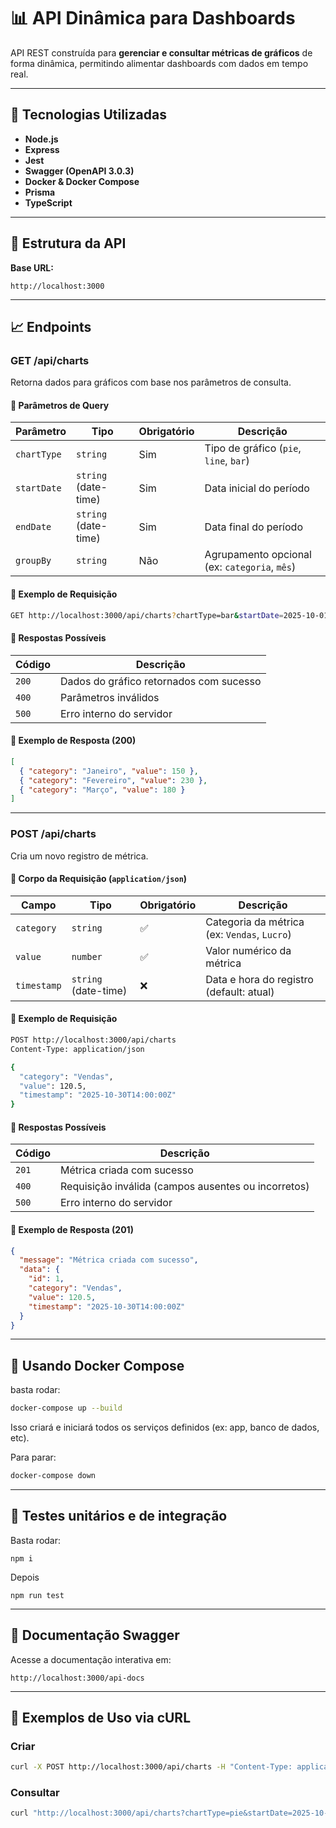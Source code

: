 # 📊 API Dinâmica para Dashboards

API REST construída para **gerenciar e consultar métricas de gráficos** de forma dinâmica, permitindo alimentar dashboards com dados em tempo real.

---

## 🚀 Tecnologias Utilizadas

- **Node.js**
- **Express**
- **Jest**
- **Swagger (OpenAPI 3.0.3)**
- **Docker & Docker Compose**
- **Prisma**
- **TypeScript**

---

## 🧩 Estrutura da API

**Base URL:**
```
http://localhost:3000
```

---

## 📈 Endpoints

### **GET /api/charts**

Retorna dados para gráficos com base nos parâmetros de consulta.

#### 🔹 Parâmetros de Query

| Parâmetro | Tipo | Obrigatório | Descrição |
|------------|------|-------------|------------|
| `chartType` | `string` | Sim | Tipo de gráfico (`pie`, `line`, `bar`) |
| `startDate` | `string` (date-time) | Sim | Data inicial do período |
| `endDate` | `string` (date-time) | Sim | Data final do período |
| `groupBy` | `string` | Não | Agrupamento opcional (ex: `categoria`, `mês`) |

#### 🔸 Exemplo de Requisição
```bash
GET http://localhost:3000/api/charts?chartType=bar&startDate=2025-10-01T00:00:00Z&endDate=2025-10-31T23:59:59Z
```

#### 🔹 Respostas Possíveis

| Código | Descrição |
|--------|------------|
| `200` | Dados do gráfico retornados com sucesso |
| `400` | Parâmetros inválidos |
| `500` | Erro interno do servidor |

#### 🔸 Exemplo de Resposta (200)
```json
[
  { "category": "Janeiro", "value": 150 },
  { "category": "Fevereiro", "value": 230 },
  { "category": "Março", "value": 180 }
]
```

---

### **POST /api/charts**

Cria um novo registro de métrica.

#### 🔹 Corpo da Requisição (`application/json`)

| Campo | Tipo | Obrigatório | Descrição |
|--------|------|-------------|------------|
| `category` | `string` | ✅ | Categoria da métrica (ex: `Vendas`, `Lucro`) |
| `value` | `number` | ✅ | Valor numérico da métrica |
| `timestamp` | `string` (date-time) | ❌ | Data e hora do registro (default: atual) |

#### 🔸 Exemplo de Requisição
```bash
POST http://localhost:3000/api/charts
Content-Type: application/json

{
  "category": "Vendas",
  "value": 120.5,
  "timestamp": "2025-10-30T14:00:00Z"
}
```

#### 🔹 Respostas Possíveis

| Código | Descrição |
|--------|------------|
| `201` | Métrica criada com sucesso |
| `400` | Requisição inválida (campos ausentes ou incorretos) |
| `500` | Erro interno do servidor |

#### 🔸 Exemplo de Resposta (201)
```json
{
  "message": "Métrica criada com sucesso",
  "data": {
    "id": 1,
    "category": "Vendas",
    "value": 120.5,
    "timestamp": "2025-10-30T14:00:00Z"
  }
}
```

---

## 🧱 Usando Docker Compose

 basta rodar:

```bash
docker-compose up --build
```

Isso criará e iniciará todos os serviços definidos (ex: app, banco de dados, etc).

Para parar:
```bash
docker-compose down
```

---
## 🧱 Testes unitários e de integração

Basta rodar:

```
npm i
```

Depois

```
npm run test
```
---

## 🧭 Documentação Swagger

Acesse a documentação interativa em:

```
http://localhost:3000/api-docs
```
---

## 🧪 Exemplos de Uso via cURL

### Criar 
```bash
curl -X POST http://localhost:3000/api/charts -H "Content-Type: application/json" -d '{"category":"Vendas","value":250.75,"timestamp":"2025-10-30T10:00:00Z"}'
```

### Consultar 
```bash
curl "http://localhost:3000/api/charts?chartType=pie&startDate=2025-10-01T00:00:00Z&endDate=2025-10-31T23:59:59Z"
```

